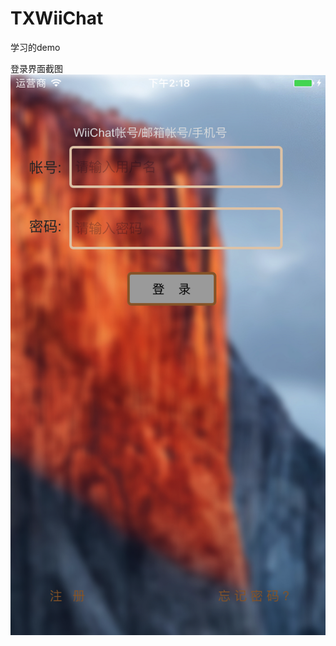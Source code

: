 # TXWiiChat
学习的demo

登录界面截图
![image](https://github.com/tx972978732/TXWiiChat/raw/master/screenshot/login.png)
